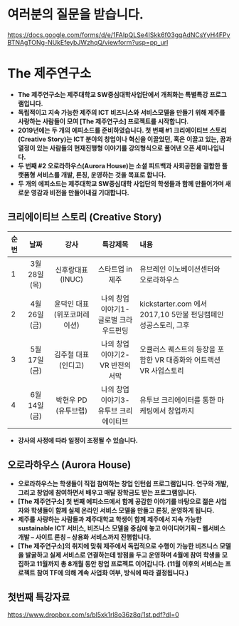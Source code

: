 # 여러분의 질문을 받습니다.
https://docs.google.com/forms/d/e/1FAIpQLSe4ISkk6f03gqAdNCsYyH4FPyBTNAgTONg-NUkEfeybJWzhqQ/viewform?usp=pp_url

# The 제주연구소 

* **The 제주연구소는 제주대학교 SW중심대학사업단에서 개최화는 특별특강 프로그램입니다.**
* **독립적이고 지속 가능한 제주의 ICT 비즈니스와 서비스모델을 만들기 위해 제주를 사랑하는 사람들이 모여 [The 제주연구소] 프로젝트를 시작합니다.**
* **2019년에는 두 개의 에피소드를 준비하였습니다. 첫 번째 #1 크리에이티브 스토리(Creative Story)는 ICT 분야의 창업이나 혁신을 이끌었던, 혹은 이끌고 있는, 꿈과 열정이 있는 사람들의 현재진행형 이야기를 강의형식으로 풀어낸 오픈 세미나입니다.**
* **두 번째 #2 오로라하우스(Aurora House)는 소셜 피드백과 사회공헌을 결합한 플랫폼형 서비스를 개발, 론칭, 운영하는 것을 목표로 합니다.**
* **두 개의 에피소드는 제주대학교 SW중심대학 사업단의 학생들과 함께 만들어가며 새로운 영감과 비전을 만들어내길 기대합니다.**

##  크리에이티브 스토리 (Creative Story)

| 순번      | 날짜 | 강사     |   특강제목   |  내용 |
| :---        |    :----:   |          :---: |          :---: |          :--- |
| 1 | 3월 28일(목) | 신후랑대표(INUC)  | 스타트업 in 제주 | 유브레인 이노베이션센터와 오로라하우스  |
| 2 | 4월 26일(금) |윤덕인 대표 (위포코퍼레이션)     |나의 창업 이야기1-글로벌 크라우드펀딩  | kickstarter.com 에서 2017,10 5만불 펀딩캠페인 성공스토리, 그후 |
| 3 |5월 17일 (금) |김주철 대표 (인디고)|나의 창업 이야기2-VR 반전의 서막| 오큘러스 퀘스트의 등장을 포함한 VR 대중화와 어트랙션VR 사업스토리 |
| 4      |6월 14일(금)| 박현우 PD (유투브랩)     |   나의 창업 이야기3-유투브 크리에이티브    |  유투브 크리에이터를 통한 마케팅에서 창업까지 |
* **강사의 사정에 따라 일정이 조정될 수 있습니다.**

## 오로라하우스 (Aurora House)

* **오로라하우스는 학생들이 직접 참여하는 창업 인턴쉽 프로그램입니다. 연구와 개발, 그리고 창업에 참여하면서 배우고 매달 장학금도 받는 프로그램입니다.** 
* **[The 제주연구소] 첫 번째 에피소드에서 함께 공감한 이야기를 바탕으로 젊은 사업자와 학생들이 함께 실제 온라인 서비스 모델을 만들고 론칭, 운영하게 됩니다.** 
* **제주를 사랑하는 사람들과 제주대학교 학생이 함께 제주에서 지속 가능한 sustainable ICT 서비스, 비즈니스 모델을 중심에 놓고 아이디어기획 – 웹서비스 개발 – 사이트 론칭 – 상용화 서비스까지 진행합니다.**
* **[The 제주연구소]의 취지에 맞춰 제주에서 독립적으로 수행이 가능한 비즈니스 모델을 발굴하고 실제 서비스로 연결하는데 방점을 두고 운영하며 4월에 참여 학생을 모집하고 11월까지 총 8개월 동안 창업 프로젝트 이어갑니다. (11월 이후의 서비스는 프로젝트 참여 TF에 의해 계속 사업화 여부, 방식에 따라 결정됩니다.)**

## 첫번째 특강자료
https://www.dropbox.com/s/bl5xk1rl8o36z8q/1st.pdf?dl=0
